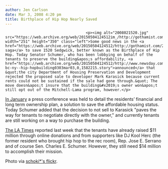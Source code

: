 ```yaml
---
author: Jen Carlson
date: Mar 3, 2008 4:20 pm
title: Birthplace of Hip Hop Nearly Saved
---
```


	
										<p><img alt="2008021520.jpg" src="https://web.archive.org/web/20150504124512im_/http://gothamist.com/attachments/arts_jen/2008021520.jpg" width="251" height="350" class="left">Some good news in the <a href="https://web.archive.org/web/20150504124512/http://gothamist.com/2007/05/21/hip_hop.php">ongoing saga</a> to save 1520 Sedgwick, better known as the Birthplace of Hip Hop. Today Senator Schumer, who has been lobbying on behalf of the tenants to preserve the building&apos;s affordability, <a href="https://web.archive.org/web/20150504124512/http://www.newsday.com/news/local/wire/newyork/ny-bc-ny--hip-hopbuilding0303mar03,0,1582215.story">announced</a> that &quot;the city Department of Housing Preservation and Development rejected the proposed sale to developer Mark Karasick because current rents could not be sustained if the sale had gone through.&quot; The move doesn&apos;t insure that the building&#x2019;s owner won&apos;t still opt out of the Mitchell-Lama program, however.</p>

<p><a href="https://web.archive.org/web/20150504124512/http://gothamist.com/2008/01/15/the_birthplace.php">In January</a> a press conference was held to detail the residents&#x2019; financial and long term ownership plan, a solution to save the affordable housing status. Today Schumer added that the decision to not sell to Karasick &quot;paves the way for tenants to negotiate directly with the owner,&quot; and currently tenants are still working on a way to purchase the building.</p>

<p><a href="https://web.archive.org/web/20150504124512/http://www.latimes.com/news/nationworld/nation/la-na-bronx24feb24,1,4889025.story">The LA Times</a> reported last week that the tenants have already raised $11 million through online donations and from supporters like DJ Kool Herc (the former resident who brought hip hop to the rec room), Rep. Jose E. Serrano and of course Sen. Charles E. Schumer. However, they still need $14 million to accomplish their mission.</p>

<p><span class="photo_caption">Photo via <a href="https://web.archive.org/web/20150504124512/http://www.flickr.com/photos/schoki3/2206862256">schoki*&apos;s flickr</a>.</span></p>					
										
									
				